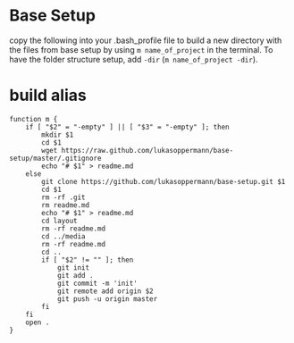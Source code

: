 # Base Setup

copy the following into your .bash_profile file to build a new directory with the files from base setup by using `m name_of_project` in the terminal.
To have the folder structure setup, add `-dir` (`m name_of_project -dir`).

# build alias

    function m { 
    	if [ "$2" = "-empty" ] || [ "$3" = "-empty" ]; then
    		mkdir $1
    		cd $1
    		wget https://raw.github.com/lukasoppermann/base-setup/master/.gitignore
    		echo "# $1" > readme.md
		else
    		git clone https://github.com/lukasoppermann/base-setup.git $1
    		cd $1
    		rm -rf .git
    		rm readme.md
    		echo "# $1" > readme.md
    		cd layout
    		rm -rf readme.md
    		cd ../media
    		rm -rf readme.md
    		cd ..
    		if [ "$2" != "" ]; then
    			git init
    			git add .
    			git commit -m 'init'
    			git remote add origin $2
    			git push -u origin master
			fi
    	fi
    	open .
    }